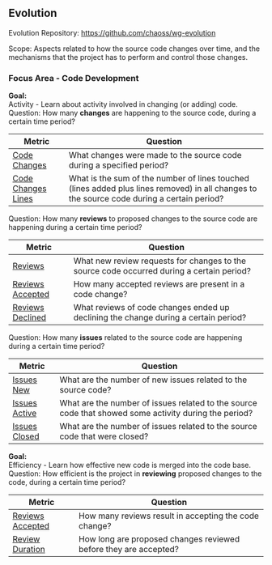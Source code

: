 ## Evolution
Evolution Repository: https://github.com/chaoss/wg-evolution

Scope: Aspects related to how the source code changes over time, and the mechanisms that the project has to perform and control those changes.

### Focus Area - Code Development

**Goal:**  
Activity - Learn about activity involved in changing (or adding) code.  
Question: How many **changes** are happening to the source code, during a certain time period?  

<div>
<table>
  <thead><tr><th>Metric</th><th>Question</th></tr></thead>
<tbody>
  <tr><td><a href="https://chaoss.community/metric-code-changes/">Code Changes</a></td><td>What changes were made to the source code during a specified period?</td></tr>
  <tr><td><a href="https://chaoss.community/metric-code-changes-lines">Code Changes Lines</a></td><td>What is the sum of the number of lines touched (lines added plus lines removed) in all changes to the source code during a certain period?</td></tr>
</tbody>
</table>
</div>

Question: How many **reviews** to proposed changes to the source code are happening during a certain time period?  

<div>
<table>
  <thead><tr><th>Metric</th><th>Question</th></tr></thead>
<tbody>
  <tr><td><a href="https://chaoss.community/metric-reviews">Reviews</a></td><td>What new review requests for changes to the source code occurred during a certain period?</td></tr>
  <tr><td><a href="https://chaoss.community/metric-reviews-accepted">Reviews Accepted</a></td><td>How many accepted reviews are present in a code change?</td></tr>
  <tr><td><a href="https://chaoss.community/metric-reviews-declined">Reviews Declined</a></td><td>What reviews of code changes  ended up declining the change during a certain period?</td></tr>
</tbody>
</table>
</div>

Question: How many **issues** related to the source code are happening during a certain time period?  

<div>
<table>
  <thead><tr><th>Metric</th><th>Question</th></tr></thead>
<tbody>
  <tr><td><a href="https://chaoss.community/metric-issues">Issues New</a></td><td>What are the number of new issues related to the source code?</td></tr>
  <tr><td><a href="https://chaoss.community/metric-issues-active">Issues Active</a></td><td>What are the number of issues related to the source code that showed some activity during the period?</td></tr>
  <tr><td><a href="https://chaoss.community/metric-issues-closed">Issues Closed</a></td><td>What are the number of issues related to the source code that were closed?</td></tr>
</tbody>
</table>
</div>

**Goal:**  
Efficiency - Learn how effective new code is merged into the code base.  
Question: How efficient is the project in **reviewing** proposed changes to the code, during a certain time period?  

<div>
<table>
  <thead><tr><th>Metric</th><th>Question</th></tr></thead>
<tbody>
  <tr><td><a href="https://chaoss.community/metric-reviews-accepted">Reviews Accepted</a></td><td>How many reviews result in accepting the code change?</td></tr>
  <tr><td><a href="https://chaoss.community/metric-review-duration">Review Duration</a></td><td>How long are proposed changes reviewed before they are accepted?</td></tr>
</tbody>
</table>
</div>
